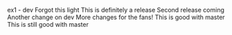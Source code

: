 ex1 - dev
Forgot this light
This is definitely a release
Second release coming
Another change on dev
More changes for the fans!
This is good with master
This is still good with master

